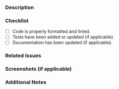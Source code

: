 ### Description

<!-- Provide a brief description of the changes introduced by this PR -->

### Checklist

- [ ] Code is properly formatted and linted.
- [ ] Tests have been added or updated (if applicable).
- [ ] Documentation has been updated (if applicable).

### Related Issues

<!-- Link to any relevant issues or tickets -->

### Screenshots (if applicable)

<!-- Add screenshots to demonstrate the new behavior -->

### Additional Notes

<!-- Any other comments or context you’d like to provide -->
